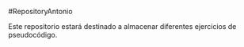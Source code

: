 #RepositoryAntonio

Este repositorio estará destinado a almacenar diferentes ejercicios de pseudocódigo.
